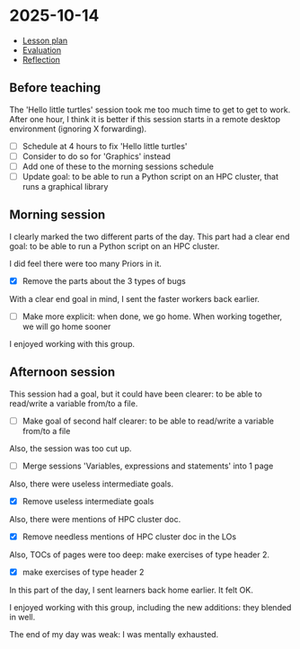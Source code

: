 # 2025-10-14

- [Lesson plan](../../lesson_plans/20251014/README.md)
- [Evaluation](../../evaluations/20251014/README.md)
- [Reflection](../../reflections/20251014/README.md)

## Before teaching

The 'Hello little turtles' session took me too much time to get
to get to work. After one hour, I think it is better if this
session starts in a remote desktop environment (ignoring X forwarding).

- [ ] Schedule at 4 hours to fix 'Hello little turtles'
- [ ] Consider to do so for 'Graphics' instead
- [ ] Add one of these to the morning sessions schedule
- [ ] Update goal: to be able to run a Python script on an HPC cluster,
  that runs a graphical library

## Morning session

I clearly marked the two different parts of the day.
This part had a clear end goal: to be able to run a Python
script on an HPC cluster.

I did feel there were too many Priors in it.

- [x] Remove the parts about the 3 types of bugs

With a clear end goal in mind, I sent the faster workers back earlier.

- [ ] Make more explicit: when done, we go home. When working together,
  we will go home sooner

I enjoyed working with this group.

## Afternoon session

This session had a goal, but it could have been
clearer: to be able to read/write a variable from/to a file.

- [ ] Make goal of second half clearer:
  to be able to read/write a variable from/to a file

Also, the session was too cut up.

- [ ] Merge sessions 'Variables, expressions and statements'
  into 1 page

Also, there were useless intermediate goals.

- [x] Remove useless intermediate goals

Also, there were mentions of HPC cluster doc.

- [x] Remove needless mentions of HPC cluster doc in the LOs

Also, TOCs of pages were too deep: make exercises of type header 2.

- [x] make exercises of type header 2

In this part of the day, I sent learners back home earlier.
It felt OK.

I enjoyed working with this group, including the new additions:
they blended in well.

The end of my day was weak: I was mentally exhausted.

